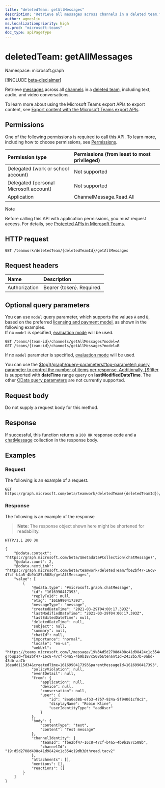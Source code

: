 ```yaml
---
title: "deletedTeam: getAllMessages"
description: "Retrieve all messages across channels in a deleted team."
author: agnesliu
ms.localizationpriority: high
ms.prod: "microsoft-teams"
doc_type: apiPageType
---
```


# deletedTeam: getAllMessages
Namespace: microsoft.graph

[!INCLUDE [beta-disclaimer](../../includes/beta-disclaimer.md)]

Retrieve [messages](../resources/chatmessage.md) across all [channels](../resources/channel.md) in a [deleted team](../resources/deletedteam.md), including text, audio, and video conversations.

To learn more about using the Microsoft Teams export APIs to export content, see [Export content with the Microsoft Teams export APIs](/microsoftteams/export-teams-content).

## Permissions
One of the following permissions is required to call this API. To learn more, including how to choose permissions, see [Permissions](/graph/permissions-reference).

|Permission type|Permissions (from least to most privileged)|
|:---|:---|
|Delegated (work or school account)|Not supported|
|Delegated (personal Microsoft account)|Not supported|
|Application|ChannelMessage.Read.All|

> [!NOTE]
> Before calling this API with application permissions, you must request access. For details, see [Protected APIs in Microsoft Teams](/graph/teams-protected-apis).

## HTTP request

<!-- {
  "blockType": "ignored"
}
-->
``` http
GET /teamwork/deletedTeam/{deletedTeamId}/getAllMessages
```

## Request headers
|Name|Description|
|:---|:---|
|Authorization|Bearer {token}. Required.|

## Optional query parameters

You can use `model` query parameter, which supports the values `A` and `B`, based on the preferred [licensing and payment model](/graph/teams-licenses),
as shown in the following examples.  
If no `model` is specified, [evaluation mode](/graph/teams-licenses#evaluation-mode-default-requirements) will be used.

```http
GET /teams/{team-id}/channels/getAllMessages?model=A
GET /teams/{team-id}/channels/getAllMessages?model=B
```
If no `model` parameter is specified, [evaluation mode](/graph/teams-licenses#evaluation-mode-default-requirements) will be used. 

You can use the [$top](/graph/query-parameters#top-parameter) query parameter to control the number of items per response.
Additionally, [$filter](/graph/query-parameters#filter-parameter) is supported with **dateTime** range query on **lastModifiedDateTime**. The other [OData query parameters](/graph/query-parameters) are not currently supported.

## Request body
Do not supply a request body for this method.

## Response

If successful, this function returns a `200 OK` response code and a [chatMessage](../resources/chatmessage.md) collection in the response body.

## Examples

### Request
The following is an example of a request.
<!-- {
  "blockType": "request",
  "name": "deletedteamthis.getallmessages"
}
-->
``` http
GET https://graph.microsoft.com/beta/teamwork/deletedTeam({deletedTeamId})/getAllMessages
```


### Response
The following is an example of the response
>**Note:** The response object shown here might be shortened for readability.
<!-- {
  "blockType": "response",
  "truncated": true,
  "@odata.type": "Collection(microsoft.graph.chatMessage)"
}
-->
``` http
HTTP/1.1 200 OK

{
    "@odata.context": "https://graph.microsoft.com/beta/$metadata#Collection(chatMessage)",
    "@odata.count": 2,
    "@odata.nextLink": "https://graph.microsoft.com/beta/teamwork/deletedTeam/fbe2bf47-16c8-47cf-b4a5-4b9b187c508b/getAllMessages",
    "value": [
        {
            "@odata.type": "#microsoft.graph.chatMessage",
            "id": "1616990417393",
            "replyToId": null,
            "etag": "1616990417393",
            "messageType": "message",
            "createdDateTime": "2021-03-29T04:00:17.393Z",
            "lastModifiedDateTime": "2021-03-29T04:00:17.393Z",
            "lastEditedDateTime": null,
            "deletedDateTime": null,
            "subject": null,
            "summary": null,
            "chatId": null,
            "importance": "normal",
            "locale": "en-us",
            "webUrl": "https://teams.microsoft.com/l/message/19%3Ad5d2708d408c41d98424c1c354c19db3%40thread.tacv2/1616990417393?groupId=fbe2bf47-16c8-47cf-b4a5-4b9b187c508b&tenantId=2432b57b-0abd-43db-aa7b-16eadd115d34&createdTime=1616990417393&parentMessageId=1616990417393",
            "policyViolation": null,
            "eventDetail": null,
            "from": {
                "application": null,
                "device": null,
                "conversation": null,
                "user": {
                    "id": "8ea0e38b-efb3-4757-924a-5f94061cf8c2",
                    "displayName": "Robin Kline",
                    "userIdentityType": "aadUser"
                }
            },
            "body": {
                "contentType": "text",
                "content": "Test message"
            },
            "channelIdentity": {
                "teamId": "fbe2bf47-16c8-47cf-b4a5-4b9b187c508b",
                "channelId": "19:d5d2708d408c41d98424c1c354c19db3@thread.tacv2"
            },
            "attachments": [],
            "mentions": [],
            "reactions": []
        }
    ]
}

```

